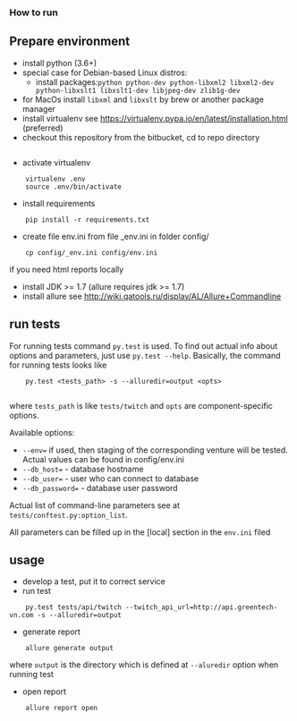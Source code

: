 ### How to run ###

## Prepare environment ##

* install python (3.6+)
* special case for Debian-based Linux distros:
    * install packages:`python python-dev python-libxml2 libxml2-dev python-libxslt1 libxslt1-dev libjpeg-dev zlib1g-dev`
* for MacOs install `libxml` and `libxslt` by brew or another package manager
* install virtualenv see https://virtualenv.pypa.io/en/latest/installation.html (preferred)
* checkout this repository from the bitbucket, cd to repo directory
```
```    
* activate virtualenv 
```
    virtualenv .env
    source .env/bin/activate
```
* install requirements
```
    pip install -r requirements.txt
```
* create file env.ini from file _env.ini in folder config/
```
    cp config/_env.ini config/env.ini
```

if you need html reports locally

* install JDK >= 1.7 (allure requires jdk >= 1.7)
* install allure see http://wiki.qatools.ru/display/AL/Allure+Commandline


## run tests ##

For running tests command `py.test` is used. To find out actual info about options and parameters, 
just use `py.test --help`. Basically, the command for running tests looks like 
```
    py.test <tests_path> -s --alluredir=output <opts> 
 
```
where `tests_path` is like `tests/twitch` and `opts` are component-specific options.

Available options:

* `--env=` if used, then staging of the corresponding venture will be tested. Actual values can be found in config/env.ini
* `--db_host=` - database hostname
* `--db_user=` - user who can connect to database
* `--db_password=` - database user password

Actual list of command-line parameters see at `tests/conftest.py:option_list`.

All parameters can be filled  up in the [local] section in the `env.ini` filed

## usage ##

* develop a test, put it to correct service
* run test
```
    py.test tests/api/twitch --twitch_api_url=http://api.greentech-vn.com -s --alluredir=output
```
* generate report
```
    allure generate output
```
where `output` is the directory which is defined at `--aluredir` option when running test
* open report
```
    allure report open
```

